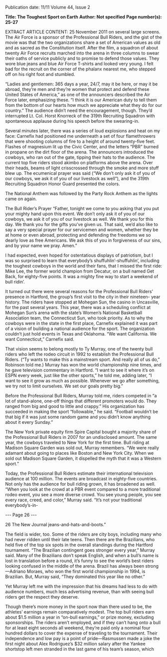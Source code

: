 Publication date: 11/11
Volume 44, Issue 2

**Title: The Toughest Sport on Earth**
**Author: Not specified**
**Page number(s): 25-27**

EXTRACT ARTICLE CONTENT:
25
November 2011
on several large screens. The Air Force 
is a sponsor of the Professional Bull 
Riders, and the gist of the movie was 
that the two organizations share a set 
of American values as old and as sacred 
as the Constitution itself. After the film, 
a squadron of about twenty Air Force 
recruits marched into the arena in three 
columns to swear their oaths of service 
publicly and to promise to defend those 
values. They wore blue jeans and blue Air 
Force T-shirts and looked very young. I 
felt bad for the recruit on the corner of 
the phalanx nearest me, who stepped off 
on his right foot and stumbled.

“Ladies and gentlemen: 365 days 
a year, 24/7, may it be here, or may it 
be abroad, they’re men and they’re 
women that protect and defend these 
United States of America,” as one 
of the announcers described the Air 
Force later, emphasizing these. “I think 
it is our American duty to tell them 
from the bottom of our hearts how 
much we appreciate what they do for 
our country.” The audience didn’t need 
the encouragement, though. They’d 
interrupted Lt. Col. Horst Knorreck 
of the 319th Recruiting Squadron with 
spontaneous applause during his speech 
before the swearing-in.

Several minutes later, there was a 
series of loud explosions and heat on 
my face: Carnefix had positioned me 
underneath a set of four flamethrowers 
that were shooting columns of fire to 
a height of around twenty-five feet. 
Flashes of magnesium lit up the Civic 
Center, and the letters “PBR” burned in 
propane on the dirt floor of the arena. 
The announcers introduced the cowboys, 
who ran out of the gate, tipping their 
hats to the audience. The current top 
five riders stood akimbo on platforms 
above the arena. Over their heads, beams 
of light crisscrossed through the smoke 
and more stuff blew up. The ecumenical 
prayer was said (“We don’t only ask it 
of you of our cowboys, we ask it of 
you of our livestock as well”), and the 
319th Recruiting Squadron Honor Guard 
presented the colors.

The National Anthem was followed 
by the Party Rock Anthem as the lights 
came on again.

The Bull Rider’s Prayer
“Father, tonight we come to you asking that you put 
your mighty hand upon this event. We don’t only ask it 
of you of our cowboys, we ask it of you of our livestock 
as well. We thank you for this day. We thank you for the 
gifts you’ve given us. That said, we’d also like to say a 
very special prayer for our servicemen and women, 
whether they be at home or even abroad, protecting 
and defending the freedoms we so dearly love as free 
Americans. We ask this of you in forgiveness of our sins, 
and by your name we pray. Amen.”

I had expected, even hoped for 
ostentatious displays of patriotism, but 
I was so surprised to learn that everybody’s 
shuffuhlin’-shuffuhlin’, 
including 
the 
toughest cowboys in the world and their 
fans, that I missed the first ride: Mike 
Lee, the former world champion from 
Decatur, on a bull named Get Back, for 
eighty-five points. It was a mighty fine 
way to start a weekend of bull ridin’.


It turned out there were several 
reasons for the Professional Bull 
Riders’ presence in Hartford, the group’s 
first visit to the city in their nineteen-
year history. The riders have stopped at 
Mohegan Sun, the casino in Uncasville, 
for the past several years. This year, there 
was a scheduling conflict at Mohegan 
Sun’s arena with the state’s Women’s 
National Basketball Association team, 
the Connecticut Sun, who took priority. 
As to why the cowboys were in the state 
in the first place, Carnefix explained it 
was part of a vision of building a national 
audience for the sport. The organization 
couldn’t just hold events in Texas and 
Oklahoma. “We want California. We 
want Connecticut,” Carnefix said.


That vision seems to belong mostly 
to Ty Murray, one of the twenty bull 
riders who left the rodeo circuit in 1992 
to establish the Professional Bull Riders. 
(“Ty wants to make this a mainstream 
sport. And really all of us do,” Robinson 
told me.) Murray has won the world 
championship nine times, and he gave 
television commentary in Hartford. “I 
want to see it where it’s on ESPN every 
week, just like the other sports,” he told 
me, adding later, “I want to see it grow as 
much as possible. Whenever we go after 
something, we try not to limit ourselves. 
We set our goals pretty big.”


Before the Professional Bull Riders, 
Murray told me, riders competed in  “a 
lot of stand-alone, one-off things that 
different promoters would do. They 
ranged from big and good to little and 
crappy.” His organization has succeeded 
in making the sport “followable,” he said. 
“Football wouldn’t be that big if it was 
just some random game and you didn’t 
know anything about it every Sunday.”


The New York private equity firm 
Spire Capital bought a majority share of 
the Professional Bull Riders in 2007 for 
an undisclosed amount. The same year, 
the cowboys traveled to New York for 
the first time. Bull riding at Madison 
Square Garden was sold out, Murray 
remembers. “We were really adamant 
about going to places like Boston and 
New York City. When we sold out 
Madison Square Garden, it dispelled the 
myth that it was a Western sport.”


Today, the Professional Bull Riders 
estimate their international television 
audience at 100 million. The events are 
broadcast in eighty-five countries. Not 
only has the audience for bull riding 
grown, it has broadened as well. “When 
you look at the crowd at a PBR event 
compared to a more traditional rodeo 
event, you see a more diverse crowd. 
You see young people, you see every 
race, creed, and color,” Murray said. 
“It’s not your traditional everybody’s-in-


--- Page 26 ---

26
The New Journal
jeans-and-hats-and-boots.”

The field is wider, too. Some of 
the riders are city boys, including many 
who had never ridden until their late 
teens. Then there are the Brazilians, 
who held five of the top six spots in the 
overall standings during the Hartford 
tournament. “The Brazilian contingent 
goes stronger every year,” Murray said. 
Many of the Brazilians don’t speak 
English, and when a bull’s name is lost 
in translation before a round, it’s funny 
to see the world’s best riders looking 
confused in the middle of the arena. 
Brazil has always been strong—Adriano 
Moraes, who won the first world 
championship in 1994, is Brazilian. But, 
Murray said, “They dominated this year 
like no other.”


Yet Murray left me with the 
impression that his dreams had less to 
do with audience numbers, much less 
advertising revenue, than with seeing 
bull riders get the respect they deserve.


Though there’s more money in the 
sport now than there used to be, the 
athletes’ earnings remain comparatively 
modest. The top bull riders earn about 
$1.5 million a year in “on-bull earnings,” 
or prize money, excluding sponsorships. 
The riders aren’t employed, and if 
they can’t hang onto a bull for at least 
eight seconds all weekend, they’re paid 
only a nominal four hundred dollars to 
cover the expense of traveling to the 
tournament. Their independence and 
low pay is a point of pride—Rasmussen 
made a joke the first night about Alex 
Rodriguez’s $32 million salary after the 
Yankee shortstop left men stranded in 
the last game of his team’s season, which